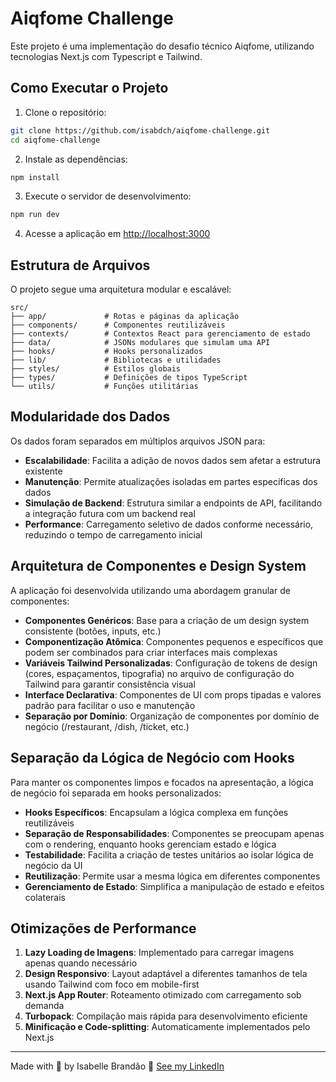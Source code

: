 # Aiqfome Challenge

Este projeto é uma implementação do desafio técnico Aiqfome, utilizando tecnologias Next.js com Typescript e Tailwind.

## Como Executar o Projeto

1. Clone o repositório:
```bash
git clone https://github.com/isabdch/aiqfome-challenge.git
cd aiqfome-challenge
```

2. Instale as dependências:
```bash
npm install
```

3. Execute o servidor de desenvolvimento:
```bash
npm run dev
```

4. Acesse a aplicação em [http://localhost:3000](http://localhost:3000)

## Estrutura de Arquivos

O projeto segue uma arquitetura modular e escalável:

```
src/
├── app/             # Rotas e páginas da aplicação
├── components/      # Componentes reutilizáveis
├── contexts/        # Contextos React para gerenciamento de estado
├── data/            # JSONs modulares que simulam uma API
├── hooks/           # Hooks personalizados
├── lib/             # Bibliotecas e utilidades
├── styles/          # Estilos globais
├── types/           # Definições de tipos TypeScript
└── utils/           # Funções utilitárias
```

## Modularidade dos Dados

Os dados foram separados em múltiplos arquivos JSON para:

- **Escalabilidade**: Facilita a adição de novos dados sem afetar a estrutura existente
- **Manutenção**: Permite atualizações isoladas em partes específicas dos dados
- **Simulação de Backend**: Estrutura similar a endpoints de API, facilitando a integração futura com um backend real
- **Performance**: Carregamento seletivo de dados conforme necessário, reduzindo o tempo de carregamento inicial

## Arquitetura de Componentes e Design System

A aplicação foi desenvolvida utilizando uma abordagem granular de componentes:

- **Componentes Genéricos**: Base para a criação de um design system consistente (botões, inputs, etc.)
- **Componentização Atômica**: Componentes pequenos e específicos que podem ser combinados para criar interfaces mais complexas
- **Variáveis Tailwind Personalizadas**: Configuração de tokens de design (cores, espaçamentos, tipografia) no arquivo de configuração do Tailwind para garantir consistência visual
- **Interface Declarativa**: Componentes de UI com props tipadas e valores padrão para facilitar o uso e manutenção
- **Separação por Domínio**: Organização de componentes por domínio de negócio (/restaurant, /dish, /ticket, etc.)

## Separação da Lógica de Negócio com Hooks

Para manter os componentes limpos e focados na apresentação, a lógica de negócio foi separada em hooks personalizados:

- **Hooks Específicos**: Encapsulam a lógica complexa em funções reutilizáveis
- **Separação de Responsabilidades**: Componentes se preocupam apenas com o rendering, enquanto hooks gerenciam estado e lógica
- **Testabilidade**: Facilita a criação de testes unitários ao isolar lógica de negócio da UI
- **Reutilização**: Permite usar a mesma lógica em diferentes componentes
- **Gerenciamento de Estado**: Simplifica a manipulação de estado e efeitos colaterais

## Otimizações de Performance

1. **Lazy Loading de Imagens**: Implementado para carregar imagens apenas quando necessário
2. **Design Responsivo**: Layout adaptável a diferentes tamanhos de tela usando Tailwind com foco em mobile-first
3. **Next.js App Router**: Roteamento otimizado com carregamento sob demanda
4. **Turbopack**: Compilação mais rápida para desenvolvimento eficiente 
5. **Minificação e Code-splitting**: Automaticamente implementados pelo Next.js

---

Made with 💜 by Isabelle Brandão 👋 [See my LinkedIn](https://www.linkedin.com/in/isabdch/)